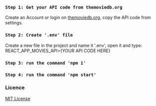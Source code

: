 ### `Step 1: Get your API code from themoviedb.org`

Create an Account or login on [themoviedb.org](https://www.themoviedb.org/), copy the API code from settings.

### `Step 2: Create '.env' file`

Create a new file in the project and name it '.env', open it and type:
REACT_APP_MOVIES_API={YOUR API CODE HERE}

### `Step 3: run the command 'npm i'`

### `Step 4: run the command 'npm start'`

### Licence

[MIT License](LICENSE)
